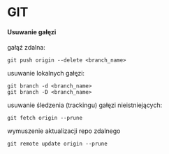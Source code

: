 # GIT
#### Usuwanie gałęzi
gałąź zdalna:
```
git push origin --delete <branch_name>
```
usuwanie lokalnych gałęzi:
```
git branch -d <branch_name>
git branch -D <branch_name>
```
usuwanie śledzenia (trackingu) gałęzi nieistniejących:
```
git fetch origin --prune
```
wymuszenie aktualizacji repo zdalnego
```
git remote update origin --prune
```

